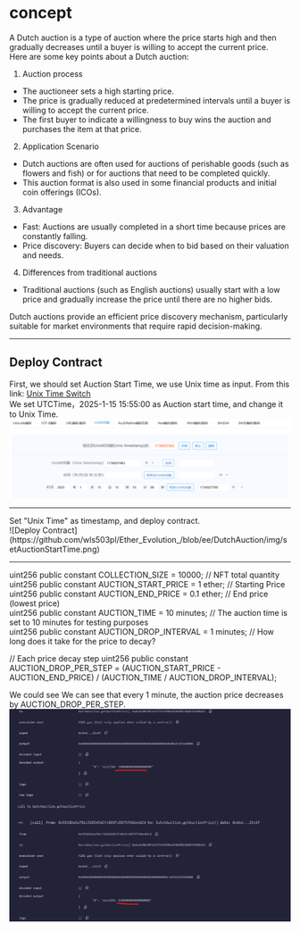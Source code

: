 # concept

A Dutch auction is a type of auction where the price starts high and then gradually decreases until a buyer is willing to accept the current price.<br>
Here are some key points about a Dutch auction:<br>
1. Auction process<br>
- The auctioneer sets a high starting price.<br>
- The price is gradually reduced at predetermined intervals until a buyer is willing to accept the current price.<br>
- The first buyer to indicate a willingness to buy wins the auction and purchases the item at that price.

2. Application Scenario<br>
- Dutch auctions are often used for auctions of perishable goods (such as flowers and fish) or for auctions that need to be completed quickly.<br>
- This auction format is also used in some financial products and initial coin offerings (ICOs).

3. Advantage<br>
- Fast: Auctions are usually completed in a short time because prices are constantly falling.<br>
- Price discovery: Buyers can decide when to bid based on their valuation and needs.

4. Differences from traditional auctions<br>
- Traditional auctions (such as English auctions) usually start with a low price and gradually increase the price until there are no higher bids.<br>

Dutch auctions provide an efficient price discovery mechanism, particularly suitable for market environments that require rapid decision-making.
<hr>

## Deploy Contract

First, we should set Auction Start Time, we use Unix time as input.
From this link: [Unix Time Switch](https://tool.chinaz.com/tools/unixtime.aspx)
<br>
We set UTCTime，2025-1-15 15:55:00 as Auction start time, and change it to Unix Time.
![UTC Time to Unix Time](https://github.com/wls503pl/Ether_Evolution_/blob/ee/DutchAuction/img/unixTime.png)
<br>
<hr>
Set "Unix Time" as timestamp, and deploy contract.
<br>
![Deploy Contract](https://github.com/wls503pl/Ether_Evolution_/blob/ee/DutchAuction/img/setAuctionStartTime.png)
<br>
<hr>

uint256 public constant COLLECTION_SIZE = 10000;  // NFT total quantity <br>
uint256 public constant AUCTION_START_PRICE = 1 ether;  // Starting Price <br>
uint256 public constant AUCTION_END_PRICE = 0.1 ether;  // End price (lowest price) <br>
uint256 public constant AUCTION_TIME = 10 minutes;  // The auction time is set to 10 minutes for testing purposes <br>
uint256 public constant AUCTION_DROP_INTERVAL = 1 minutes;  // How long does it take for the price to decay? <br>

// Each price decay step
uint256 public constant AUCTION_DROP_PER_STEP = (AUCTION_START_PRICE - AUCTION_END_PRICE) / (AUCTION_TIME / AUCTION_DROP_INTERVAL); <br>

We could see We can see that every 1 minute, the auction price decreases by AUCTION_DROP_PER_STEP.
![Auction Price Changes](https://github.com/wls503pl/Ether_Evolution_/blob/ee/DutchAuction/img/AuctionPriceChanges.png)<br>
